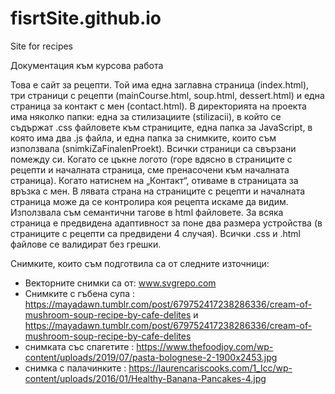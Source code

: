 # fisrtSite.github.io
Site for recipes

Документация към курсова работа

Това е сайт за рецепти. Той има една заглавна страница (index.html), три страници с рецепти (mainCourse.html, soup.html, dessert.html) и една страница за контакт с мен (contact.html). В директорията на проекта има няколко папки: една за стилизациите (stilizacii), в който се съдържат .css файловете към страниците, една папка за JavaScript, в която има два .js файла, и една папка за снимките, които съм използвала (snimkiZaFinalenProekt). 
Всички страници са свързани помежду си. Когато се цъкне логото (горе вдясно в страниците с рецепти и началната страница, сме пренасочени към началната страница). Когато натиснем на „Контакт“, отиваме в страницата за връзка с мен. В лявата страна на страниците с рецепти и началната страница може да се контролира коя рецепта искаме да видим.  
Използвала съм семантични тагове в html файловете.
За всяка страница е предвидена адаптивност за поне два размера устройства (в страниците с рецепти са предвидени 4 случая).
Всички .css и .html файлове се валидират без грешки.

Снимките, които съм подготвила са от следните източници:
-	Векторните снимки са от: www.svgrepo.com
-	Снимките с гъбена супа : https://mayadawn.tumblr.com/post/679752417238286336/cream-of-mushroom-soup-recipe-by-cafe-delites и https://mayadawn.tumblr.com/post/679752417238286336/cream-of-mushroom-soup-recipe-by-cafe-delites
-	снимката със спагетите : https://www.thefoodjoy.com/wp-content/uploads/2019/07/pasta-bolognese-2-1900x2453.jpg
-	снимка с палачинките : https://laurencariscooks.com/1_lcc/wp-content/uploads/2016/01/Healthy-Banana-Pancakes-4.jpg
